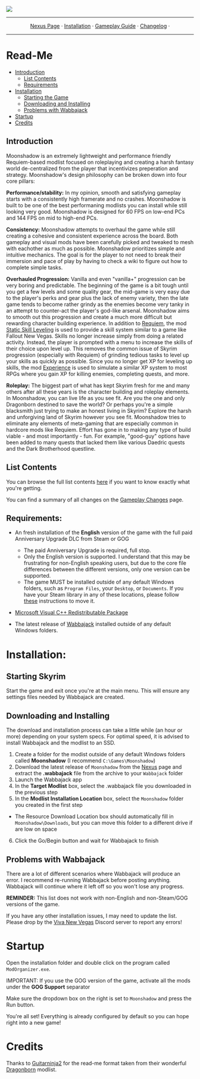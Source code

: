 <a href="https://www.nexusmods.com/skyrimspecialedition/mods/85896"><img src="https://staticdelivery.nexusmods.com/mods/1704/images/85896/85896-1677468574-1704277277.png" target="_blank"></a>

---

<p align="center">
  <a href="https://www.nexusmods.com/skyrimspecialedition/mods/85896">Nexus Page</a> ·
  <a href="README.md">Installation</a> ·
  <a href="GAMEPLAY.md">Gameplay Guide</a> ·
  <a href="CHANGELOG.md">Changelog</a> ·
</p>

---

# Read-Me

- [Introduction](#introduction)
  - [List Contents](#list-contents)
  - [Requirements](#requirements)
- [Installation](#installation)
    - [Starting the Game](#starting-skyrim)
    - [Downloading and Installing](#downloading-and-installing)
    - [Problems with Wabbajack](#problems-with-wabbajack)
- [Startup](#startup)
- [Credits](#credits)

## Introduction

Moonshadow is an extremely lightweight and performance friendly Requiem-based modlist focused on roleplaying and creating a harsh fantasy world de-centralized from the player that incentivizes preperation and strategy. Moonshadow's design philosophy can be broken down into four core pillars:

**Performance/stability:** In my opinion, smooth and satisfying gameplay starts with a consistently high framerate and no crashes. Moonshadow is built to be one of the best performaning modlists you can install while still looking very good. Moonshadow is designed for 60 FPS on low-end PCs and 144 FPS on mid to high-end PCs. 

**Consistency:** Moonshadow attempts to overhaul the game while still creating a cohesive and consistent experience across the board. Both gameplay and visual mods have been carefully picked and tweaked to mesh with eachother as much as possible. Moonshadow prioritizes simple and intuitive mechanics. The goal is for the player to not need to break their immersion and pace of play by having to check a wiki to figure out how to complete simple tasks.

**Overhauled Progression:** Vanilla and even "vanilla+" progression can be very boring and predictable. The beginning of the game is a bit tough until you get a few levels and some quality gear, the mid-game is very easy due to the player's perks and gear plus the lack of enemy variety, then the late game tends to become rather grindy as the enemies become very tanky in an attempt to counter-act the player's god-like arsenal. Moonshadow aims to smooth out this progression and create a much more difficult but rewarding character building experience. In addition to [Requiem](https://www.nexusmods.com/skyrimspecialedition/mods/60888), the mod [Static Skill Leveling](https://www.nexusmods.com/skyrimspecialedition/mods/30410) is used to provide a skill system similar to a game like Fallout New Vegas. Skills no longer increase simply from doing a related activity. Instead, the player is prompted with a menu to increase the skills of their choice upon level up. This removes the common issue of Skyrim progression (especially with Requiem) of grinding tedious tasks to level up your skills as quickly as possible. Since you no longer get XP for leveling up skills, the mod [Experience](https://www.nexusmods.com/skyrimspecialedition/mods/17751) is used to simulate a similar XP system to most RPGs where you gain XP for killing enemies, completing quests, and more.

**Roleplay:** The biggest part of what has kept Skyrim fresh for me and many others after all these years is the character building and roleplay elements. In Moonshadow, you can live life as you see fit. Are you the one and only Dragonborn destined to save the world? Or perhaps you're a simple blacksmith just trying to make an honest living in Skyrim? Explore the harsh and unforgiving land of Skyrim however you see fit. Moonshadow tries to eliminate any elements of meta-gaming that are especially common in hardcore mods like Requiem. Effort has gone in to making any type of build viable - and most importantly - fun. For example, "good-guy" options have been added to many quests that lacked them like various Daedric quests and the Dark Brotherhood questline.

## List Contents

You can browse the full list contents [here](https://loadorderlibrary.com/lists/moonshadow-wip) if you want to know exactly what you're getting.

You can find a summary of all changes on the [Gameplay Changes](GAMEPLAY.md) page.

## Requirements:

- An fresh installation of the **English** version of the game with the full paid Anniversary Upgrade DLC from Steam or GOG
  * The paid Anniversary Upgrade is required, full stop.
  * Only the English version is supported. I understand that this may be frustrating for non-English speaking users, but due to the core file differences between the different versions, only one version can be supported. 
  * The game MUST be installed outside of any default Windows folders, such as `Program Files`, your `Desktop`, or `Documents`. If you have your Steam library in any of these locations, please follow [these](https://github.com/LostDragonist/steam-library-setup-tool/wiki/Usage-Guide) instructions to move it.

- [Microsoft Visual C++ Redistributable Package](https://aka.ms/vs/16/release/vc_redist.x64.exe)

- The latest release of [Wabbajack](https://github.com/wabbajack-tools/wabbajack/releases) installed outside of any default Windows folders.

# Installation:

## Starting Skyrim
Start the game and exit once you're at the main menu. This will ensure any settings files needed by Wabbajack are created.

## Downloading and Installing

The download and installation process can take a little while (an hour or more) depending on your system specs. For optimal speed, it is advised to install Wabbajack and the modlist to an SSD.

1. Create a folder for the modist outside of any default Windows folders called **Moonshadow** (I recommend `C:\Games\Moonshadow`) 
2. Download the latest release of `Moonshadow` from the [Nexus](https://www.nexusmods.com/skyrimspecialedition/mods/85896) page and extract the **.wabbajack** file from the archive to your `Wabbajack` folder
3. Launch the Wabbajack app
4. In the **Target Modlist** box, select the .wabbajack file you downloaded in the previous step
5. In the **Modlist Installation Location** box, select the `Moonshadow` folder you created in the first step
  * The Resource Download Location box should automatically fill in `Moonshadow\Downloads`, but you can move this folder to a different drive if are low on space
6. Click the Go/Begin button and wait for Wabbajack to finish

## Problems with Wabbajack

There are a lot of different scenarios where Wabbajack will produce an error. I recommend re-running Wabbajack before posting anything. Wabbajack will continue where it left off so you won't lose any progress.

**REMINDER:** This list does not work with non-English and non-Steam/GOG versions of the game. 

If you have any other installation issues, I may need to update the list. Please drop by the [Viva New Vegas](https://discord.gg/DhX5S27) Discord server to report any errors!

# Startup

Open the installation folder and double click on the program called `ModOrganizer.exe`.

IMPORTANT:
If you use the GOG version of the game, activate all the mods under the **GOG Support** separator

Make sure the dropdown box on the right is set to `Moonshadow` and press the Run button.

You're all set! Everything is already configured by default so you can hope right into a new game!

# Credits

Thanks to [Guitarninja2](https://github.com/Lost-Outpost/dragonborn/commits?author=Guitarninja2) for the read-me format taken from their wonderful [Dragonborn](https://github.com/Lost-Outpost/dragonborn) modlist.
